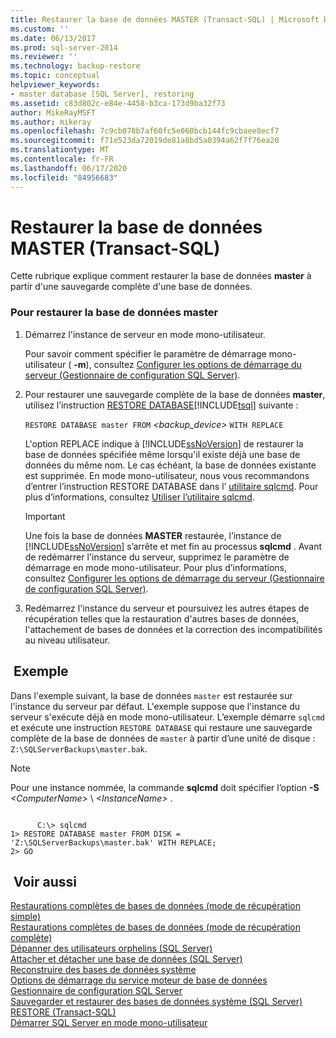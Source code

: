 ```yaml
---
title: Restaurer la base de données MASTER (Transact-SQL) | Microsoft Docs
ms.custom: ''
ms.date: 06/13/2017
ms.prod: sql-server-2014
ms.reviewer: ''
ms.technology: backup-restore
ms.topic: conceptual
helpviewer_keywords:
- master database [SQL Server], restoring
ms.assetid: c83d802c-e84e-4458-b3ca-173d9ba32f73
author: MikeRayMSFT
ms.author: mikeray
ms.openlocfilehash: 7c9cb078b7af60fc5e060bcb144fc9cbaee8ecf7
ms.sourcegitcommit: f71e523da72019de81a8bd5a0394a62f7f76ea20
ms.translationtype: MT
ms.contentlocale: fr-FR
ms.lasthandoff: 06/17/2020
ms.locfileid: "84956683"
---
```

# <a name="restore-the-master-database-transact-sql"></a>Restaurer la base de données MASTER (Transact-SQL)
  Cette rubrique explique comment restaurer la base de données **master** à partir d'une sauvegarde complète d'une base de données.  
  
### <a name="to-restore-the-master-database"></a>Pour restaurer la base de données master  
  
1.  Démarrez l'instance de serveur en mode mono-utilisateur.  
  
     Pour savoir comment spécifier le paramètre de démarrage mono-utilisateur ( **-m**), consultez [Configurer les options de démarrage du serveur &#40;Gestionnaire de configuration SQL Server&#41;](../../database-engine/configure-windows/scm-services-configure-server-startup-options.md).  
  
2.  Pour restaurer une sauvegarde complète de la base de données **master**, utilisez l’instruction [RESTORE DATABASE](/sql/t-sql/statements/restore-statements-transact-sql)[!INCLUDE[tsql](../../includes/tsql-md.md)] suivante :  
  
     `RESTORE DATABASE master FROM`  *<backup_device>*  `WITH REPLACE`  
  
     L'option REPLACE indique à [!INCLUDE[ssNoVersion](../../../includes/ssnoversion-md.md)] de restaurer la base de données spécifiée même lorsqu'il existe déjà une base de données du même nom. Le cas échéant, la base de données existante est supprimée. En mode mono-utilisateur, nous vous recommandons d’entrer l’instruction RESTORE DATABASE dans l’ [utilitaire sqlcmd](../../tools/sqlcmd-utility.md). Pour plus d’informations, consultez [Utiliser l’utilitaire sqlcmd](../scripting/sqlcmd-use-the-utility.md).  
  
    > [!IMPORTANT]  
    >  Une fois la base de données **MASTER** restaurée, l’instance de [!INCLUDE[ssNoVersion](../../../includes/ssnoversion-md.md)] s’arrête et met fin au processus **sqlcmd** . Avant de redémarrer l'instance du serveur, supprimez le paramètre de démarrage en mode mono-utilisateur. Pour plus d’informations, consultez [Configurer les options de démarrage du serveur &#40;Gestionnaire de configuration SQL Server&#41;](../../database-engine/configure-windows/scm-services-configure-server-startup-options.md).  
  
3.  Redémarrez l'instance du serveur et poursuivez les autres étapes de récupération telles que la restauration d'autres bases de données, l'attachement de bases de données et la correction des incompatibilités au niveau utilisateur.  
  
## <a name="example"></a> Exemple  
 Dans l'exemple suivant, la base de données `master` est restaurée sur l'instance du serveur par défaut. L'exemple suppose que l'instance du serveur s'exécute déjà en mode mono-utilisateur. L’exemple démarre `sqlcmd` et exécute une instruction `RESTORE DATABASE` qui restaure une sauvegarde complète de la base de données de `master` à partir d’une unité de disque : `Z:\SQLServerBackups\master.bak`.  
  
> [!NOTE]
>  Pour une instance nommée, la commande **sqlcmd** doit spécifier l’option **-S** _\<ComputerName>_ \\ *\<InstanceName>* .  
  
```  
  
      C:\> sqlcmd  
1> RESTORE DATABASE master FROM DISK = 'Z:\SQLServerBackups\master.bak' WITH REPLACE;  
2> GO  
```  
  
## <a name="see-also"></a> Voir aussi  
 [Restaurations complètes de bases de données &#40;mode de récupération simple&#41;](complete-database-restores-simple-recovery-model.md)   
 [Restaurations complètes de bases de données &#40;mode de récupération complète&#41;](complete-database-restores-full-recovery-model.md)   
 [Dépanner des utilisateurs orphelins &#40;SQL Server&#41;](../../sql-server/failover-clusters/troubleshoot-orphaned-users-sql-server.md)   
 [Attacher et détacher une base de données &#40;SQL Server&#41;](../databases/database-detach-and-attach-sql-server.md)   
 [Reconstruire des bases de données système](../databases/system-databases.md)   
 [Options de démarrage du service moteur de base de données](../../database-engine/configure-windows/database-engine-service-startup-options.md)   
 [Gestionnaire de configuration SQL Server](../sql-server-configuration-manager.md)   
 [Sauvegarder et restaurer des bases de données système &#40;SQL Server&#41;](back-up-and-restore-of-system-databases-sql-server.md)   
 [RESTORE &#40;Transact-SQL&#41;](/sql/t-sql/statements/restore-statements-transact-sql)   
 [Démarrer SQL Server en mode mono-utilisateur](../../database-engine/configure-windows/start-sql-server-in-single-user-mode.md)  
  
  
